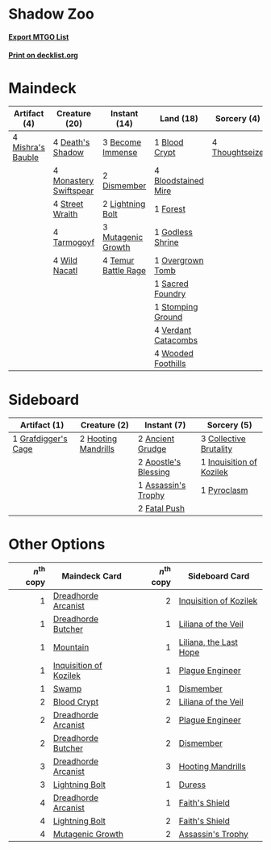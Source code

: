 # Shadow Zoo

#### [Export MTGO List](../collection/Shadow%20Zoo/Shadow%20Zoo.txt)
#### [Print on decklist.org](http://decklist.org/?deckmain=3%09Become%20Immense%0A1%09Blood%20Crypt%0A4%09Bloodstained%20Mire%0A4%09Death's%20Shadow%0A2%09Dismember%0A1%09Forest%0A1%09Godless%20Shrine%0A2%09Lightning%20Bolt%0A4%09Mishra's%20Bauble%0A4%09Monastery%20Swiftspear%0A3%09Mutagenic%20Growth%0A1%09Overgrown%20Tomb%0A1%09Sacred%20Foundry%0A1%09Stomping%20Ground%0A4%09Street%20Wraith%0A4%09Tarmogoyf%0A4%09Temur%20Battle%20Rage%0A4%09Thoughtseize%0A4%09Verdant%20Catacombs%0A4%09Wild%20Nacatl%0A4%09Wooded%20Foothills&deckside=2%09Ancient%20Grudge%0A2%09Apostle's%20Blessing%0A1%09Assassin's%20Trophy%0A3%09Collective%20Brutality%0A2%09Fatal%20Push%0A1%09Grafdigger's%20Cage%0A2%09Hooting%20Mandrills%0A1%09Inquisition%20of%20Kozilek%0A1%09Pyroclasm)
# Maindeck

|                                        Artifact (4)                                        |                                          Creature (20)                                          |                                         Instant (14)                                         |                                          Land (18)                                           |                                       Sorcery (4)                                       |
|--------------------------------------------------------------------------------------------|-------------------------------------------------------------------------------------------------|----------------------------------------------------------------------------------------------|----------------------------------------------------------------------------------------------|-----------------------------------------------------------------------------------------|
|4 [Mishra's Bauble](http://gatherer.wizards.com/Pages/Card/Details.aspx?multiverseid=122122)|4 [Death's Shadow](http://gatherer.wizards.com/Pages/Card/Details.aspx?multiverseid=425889)      |3 [Become Immense](http://gatherer.wizards.com/Pages/Card/Details.aspx?multiverseid=386487)   |1 [Blood Crypt](http://gatherer.wizards.com/Pages/Card/Details.aspx?multiverseid=97102)       |4 [Thoughtseize](http://gatherer.wizards.com/Pages/Card/Details.aspx?multiverseid=438676)|
|                                                                                            |4 [Monastery Swiftspear](http://gatherer.wizards.com/Pages/Card/Details.aspx?multiverseid=438706)|2 [Dismember](http://gatherer.wizards.com/Pages/Card/Details.aspx?multiverseid=382182)        |4 [Bloodstained Mire](http://gatherer.wizards.com/Pages/Card/Details.aspx?multiverseid=405094)|                                                                                         |
|                                                                                            |4 [Street Wraith](http://gatherer.wizards.com/Pages/Card/Details.aspx?multiverseid=442097)       |2 [Lightning Bolt](http://gatherer.wizards.com/Pages/Card/Details.aspx?multiverseid=806)      |1 [Forest](http://gatherer.wizards.com/Pages/Card/Details.aspx?multiverseid=439860)           |                                                                                         |
|                                                                                            |4 [Tarmogoyf](http://gatherer.wizards.com/Pages/Card/Details.aspx?multiverseid=136142)           |3 [Mutagenic Growth](http://gatherer.wizards.com/Pages/Card/Details.aspx?multiverseid=397717) |1 [Godless Shrine](http://gatherer.wizards.com/Pages/Card/Details.aspx?multiverseid=405099)   |                                                                                         |
|                                                                                            |4 [Wild Nacatl](http://gatherer.wizards.com/Pages/Card/Details.aspx?multiverseid=174989)         |4 [Temur Battle Rage](http://gatherer.wizards.com/Pages/Card/Details.aspx?multiverseid=391940)|1 [Overgrown Tomb](http://gatherer.wizards.com/Pages/Card/Details.aspx?multiverseid=405103)   |                                                                                         |
|                                                                                            |                                                                                                 |                                                                                              |1 [Sacred Foundry](http://gatherer.wizards.com/Pages/Card/Details.aspx?multiverseid=405106)   |                                                                                         |
|                                                                                            |                                                                                                 |                                                                                              |1 [Stomping Ground](http://gatherer.wizards.com/Pages/Card/Details.aspx?multiverseid=405110)  |                                                                                         |
|                                                                                            |                                                                                                 |                                                                                              |4 [Verdant Catacombs](http://gatherer.wizards.com/Pages/Card/Details.aspx?multiverseid=405113)|                                                                                         |
|                                                                                            |                                                                                                 |                                                                                              |4 [Wooded Foothills](http://gatherer.wizards.com/Pages/Card/Details.aspx?multiverseid=405116) |                                                                                         |


# Sideboard

|                                         Artifact (1)                                         |                                         Creature (2)                                         |                                          Instant (7)                                          |                                            Sorcery (5)                                            |
|----------------------------------------------------------------------------------------------|----------------------------------------------------------------------------------------------|-----------------------------------------------------------------------------------------------|---------------------------------------------------------------------------------------------------|
|1 [Grafdigger's Cage](http://gatherer.wizards.com/Pages/Card/Details.aspx?multiverseid=278452)|2 [Hooting Mandrills](http://gatherer.wizards.com/Pages/Card/Details.aspx?multiverseid=386558)|2 [Ancient Grudge](http://gatherer.wizards.com/Pages/Card/Details.aspx?multiverseid=235600)    |3 [Collective Brutality](http://gatherer.wizards.com/Pages/Card/Details.aspx?multiverseid=414380)  |
|                                                                                              |                                                                                              |2 [Apostle's Blessing](http://gatherer.wizards.com/Pages/Card/Details.aspx?multiverseid=397768)|1 [Inquisition of Kozilek](http://gatherer.wizards.com/Pages/Card/Details.aspx?multiverseid=416897)|
|                                                                                              |                                                                                              |1 [Assassin's Trophy](http://gatherer.wizards.com/Pages/Card/Details.aspx?multiverseid=452902) |1 [Pyroclasm](http://gatherer.wizards.com/Pages/Card/Details.aspx?multiverseid=129801)             |
|                                                                                              |                                                                                              |2 [Fatal Push](http://gatherer.wizards.com/Pages/Card/Details.aspx?multiverseid=423724)        |                                                                                                   |


# Other Options

|*n*<sup>th</sup> copy|                                          Maindeck Card                                          |*n*<sup>th</sup> copy|                                         Sideboard Card                                          |
|--------------------:|-------------------------------------------------------------------------------------------------|--------------------:|-------------------------------------------------------------------------------------------------|
|                    1|[Dreadhorde Arcanist](http://gatherer.wizards.com/Pages/Card/Details.aspx?multiverseid=461052)   |                    2|[Inquisition of Kozilek](http://gatherer.wizards.com/Pages/Card/Details.aspx?multiverseid=416897)|
|                    1|[Dreadhorde Butcher](http://gatherer.wizards.com/Pages/Card/Details.aspx?multiverseid=461121)    |                    1|[Liliana of the Veil](http://gatherer.wizards.com/Pages/Card/Details.aspx?multiverseid=235597)   |
|                    1|[Mountain](http://gatherer.wizards.com/Pages/Card/Details.aspx?multiverseid=439859)              |                    1|[Liliana, the Last Hope](http://gatherer.wizards.com/Pages/Card/Details.aspx?multiverseid=414388)|
|                    1|[Inquisition of Kozilek](http://gatherer.wizards.com/Pages/Card/Details.aspx?multiverseid=416897)|                    1|[Plague Engineer](http://gatherer.wizards.com/Pages/Card/Details.aspx?multiverseid=464049)       |
|                    1|[Swamp](http://gatherer.wizards.com/Pages/Card/Details.aspx?multiverseid=439858)                 |                    1|[Dismember](http://gatherer.wizards.com/Pages/Card/Details.aspx?multiverseid=382182)             |
|                    2|[Blood Crypt](http://gatherer.wizards.com/Pages/Card/Details.aspx?multiverseid=97102)            |                    2|[Liliana of the Veil](http://gatherer.wizards.com/Pages/Card/Details.aspx?multiverseid=235597)   |
|                    2|[Dreadhorde Arcanist](http://gatherer.wizards.com/Pages/Card/Details.aspx?multiverseid=461052)   |                    2|[Plague Engineer](http://gatherer.wizards.com/Pages/Card/Details.aspx?multiverseid=464049)       |
|                    2|[Dreadhorde Butcher](http://gatherer.wizards.com/Pages/Card/Details.aspx?multiverseid=461121)    |                    2|[Dismember](http://gatherer.wizards.com/Pages/Card/Details.aspx?multiverseid=382182)             |
|                    3|[Dreadhorde Arcanist](http://gatherer.wizards.com/Pages/Card/Details.aspx?multiverseid=461052)   |                    3|[Hooting Mandrills](http://gatherer.wizards.com/Pages/Card/Details.aspx?multiverseid=386558)     |
|                    3|[Lightning Bolt](http://gatherer.wizards.com/Pages/Card/Details.aspx?multiverseid=806)           |                    1|[Duress](http://gatherer.wizards.com/Pages/Card/Details.aspx?multiverseid=14557)                 |
|                    4|[Dreadhorde Arcanist](http://gatherer.wizards.com/Pages/Card/Details.aspx?multiverseid=461052)   |                    1|[Faith's Shield](http://gatherer.wizards.com/Pages/Card/Details.aspx?multiverseid=262696)        |
|                    4|[Lightning Bolt](http://gatherer.wizards.com/Pages/Card/Details.aspx?multiverseid=806)           |                    2|[Faith's Shield](http://gatherer.wizards.com/Pages/Card/Details.aspx?multiverseid=262696)        |
|                    4|[Mutagenic Growth](http://gatherer.wizards.com/Pages/Card/Details.aspx?multiverseid=397717)      |                    2|[Assassin's Trophy](http://gatherer.wizards.com/Pages/Card/Details.aspx?multiverseid=452902)     |

